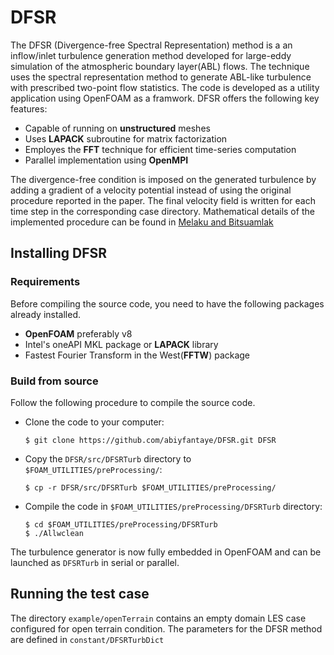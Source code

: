 # DFSR
The DFSR (Divergence-free Spectral Representation) method is a an inflow/inlet turbulence generation method developed for large-eddy simulation of the atmospheric boundary layer(ABL) flows. The technique uses the spectral representation method to generate ABL-like turbulence with prescribed two-point flow statistics. The code is developed as a utility application using OpenFOAM as a framwork. DFSR  offers the following key features:

- Capable of running on **unstructured** meshes
- Uses **LAPACK** subroutine for matrix factorization 
- Employes the **FFT** technique for efficient time-series computation 
- Parallel implementation using **OpenMPI**    

The divergence-free condition is imposed on the generated turbulence by adding a gradient of a velocity potential instead of using the original procedure reported in the paper. The final velocity field is written for each time step in the corresponding case directory. Mathematical details of the implemented procedure can be found in [Melaku and Bitsuamlak](https://www.sciencedirect.com/science/article/pii/S0167610521000660)

## Installing DFSR
### Requirements
Before compiling the source code, you need to have the following packages already installed. 
- **OpenFOAM** preferably v8  
- Intel's oneAPI MKL package or **LAPACK** library    
- Fastest Fourier Transform in the West(**FFTW**) package

### Build from source  

Follow the following procedure to compile the source code. 

- Clone the code to your computer:

   `$ git clone https://github.com/abiyfantaye/DFSR.git DFSR` 

- Copy the `DFSR/src/DFSRTurb` directory to `$FOAM_UTILITIES/preProcessing/`:

    `$ cp -r DFSR/src/DFSRTurb $FOAM_UTILITIES/preProcessing/`

- Compile the code in `$FOAM_UTILITIES/preProcessing/DFSRTurb` directory:

    `$ cd $FOAM_UTILITIES/preProcessing/DFSRTurb`\
    `$ ./Allwclean`

The turbulence generator is now fully embedded in OpenFOAM and can be launched as `DFSRTurb` in serial or parallel.  

## Running the test case

The directory `example/openTerrain` contains an empty domain LES case configured for open terrain condition. The parameters for the DFSR method are defined in `constant/DFSRTurbDict`
